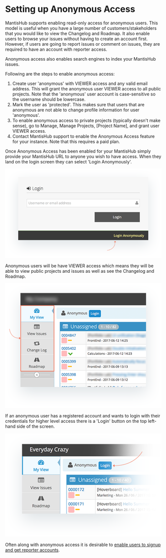# Setting up Anonymous Access

MantisHub supports enabling read-only access for anonymous users. This model is useful when you have a large number of customers/stakeholders that you would like to view the Changelog and Roadmap. It also enable users to browse your issues without having to create an account first. However, if users are going to report issues or comment on issues, they are required to have an account with reporter access.

Anonymous access also enables search engines to index your MantisHub issues.

Following are the steps to enable anonymous access:

1. Create user 'anonymous' with VIEWER access and any valid email address.  This will grant the anonymous user VIEWER access to all public projects. Note that the 'anonymous' user account is case-sensitive so the username should be lowercase.  
2. Mark the user as 'protected'.  This makes sure that users that are anonymous are not able to change profile information for user 'anonymous'.
3. To enable anonymous access to private projects (typically doesn't make sense), go to Manage, Manage Projects, [Project Name], and grant user VIEWER access.
4. Contact MantisHub support to enable the Anonymous Access feature for your instance.  Note that this requires a paid plan.

Once Anonymous Access has been enabled for your MantisHub simply provide your MantisHub URL to anyone you wish to have access. When they land on the login screen they can select 'Login Anonymously'.

![](./images/anon_access_1.png)

Anonymous users will be have VIEWER access which means they will be able to view public projects and issues as well as see the Changelog and Roadmap.

![](./images/anon_access_2.png)

If an anonymous user has a registered account and wants to login with their credentials for higher level access there is a 'Login' button on the top left-hand side of the screen.

![](./images/anon_access_3.png)

Often along with anonymous access it is desirable to [enable users to signup and get reporter accounts](/customizations/allow_signup).